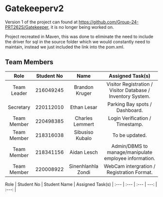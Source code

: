 # Gatekeeperv2 #

Version 1 of the project can found at https://github.com/Group-24-PRT262S/Gatekeeper, it is no longer being worked on.

Project recreated in Maven, this was done to eliminate the need to include the driver for sql in the source folder which we would constantly need to maintain, instead we just included the link into the pom.xml.

## Team Members ##

|Role | Student No  | Name  | Assigned Task(s)  |
|:---:|:---:|:---:|:---:|
|Team Leader   |216049245   | Brandon Kruger | Visitor Registration / Visitor Database / Inventory System.
|Secretary  |220112010   | Ethan Lesar | Parking Bay spots / Dashboard.
|Team Member   |220498385   | Charles Lemmert | Login Verification / Timestamp.
|Team Member  |218316038   | Sibusiso Kubalo | To be updated.
|Team Member   |218341156   | Aidan Lesch | Admin/DBMS to manage/manipulate employee information.
|Team Member   |220008922   | Sinenhlanhla Zondi | WebCam intergration / Registration Format.


Role | Student No | Student Name | Assigned Task(s)
| :--- | :--- | :--- | ---: | :---: |


